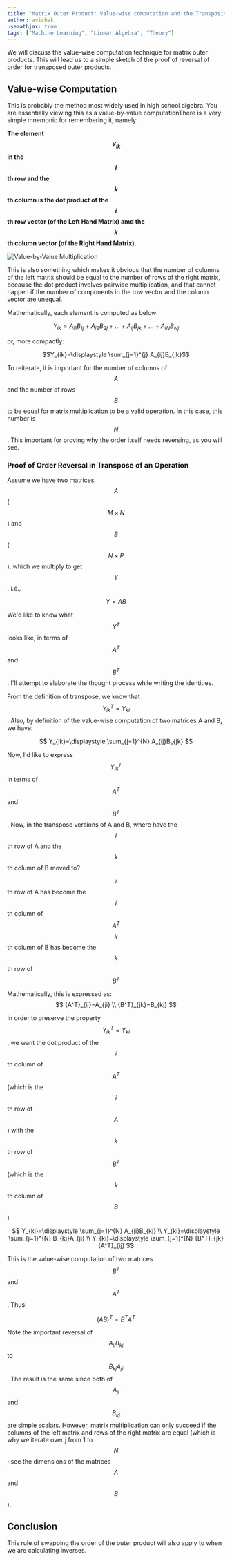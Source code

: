 ```yaml
---
title: "Matrix Outer Product: Value-wise computation and the Transposition Rule"
author: avishek
usemathjax: true
tags: ["Machine Learning", "Linear Algebra", "Theory"]
---
```

We will discuss the value-wise computation technique for matrix outer products. This will lead us to a simple sketch of the proof of reversal of order for transposed outer products.

## Value-wise Computation
This is probably the method most widely used in high school algebra. You are essentially viewing this as a value-by-value computationThere is a very simple mnemonic for remembering it, namely:

**The element $$Y_{ik}$$ in the $$i$$th row and the $$k$$th column is the dot product of the $$i$$th row vector (of the Left Hand Matrix) amd the $$k$$th column vector (of the Right Hand Matrix).**

![Value-by-Value Multiplication](/assets/images/value-by-value-outer-product.jpg)

This is also something which makes it obvious that the number of columns of the left matrix should be equal to the number of rows of the right matrix, because the dot product involves pairwise multiplication, and that cannot happen if the number of components in the row vector and the column vector are unequal.

Mathematically, each element is computed as below:

$$Y_{ik}=A_{i1}B_{1j}+A_{i2}B_{2j}+ ... +A_{ij}B_{jk}+...+A_{iN}B_{Nj}$$

or, more compactly:

$$Y_{ik}=\displaystyle \sum_{j=1}^{j} A_{ij}B_{jk}$$

To reiterate, it is important for the number of columns of $$A$$ and the number of rows $$B$$ to be equal for matrix multiplication to be a valid operation. In this case, this number is $$N$$. This important for proving why the order itself needs reversing, as you will see.

### Proof of Order Reversal in Transpose of an Operation
Assume we have two matrices, $$A$$ ($$M\times N$$) and $$B$$ ($$N\times P$$), which we multiply to get $$Y$$, i.e.,

$$Y=AB$$

We'd like to know what $$Y^T$$ looks like, in terms of $$A^T$$ and $$B^T$$. I'll attempt to elaborate the thought process while writing the identities.

From the definition of transpose, we know that $${Y_{ik}}^T=Y_{ki}$$.
Also, by definition of the value-wise computation of two matrices A and B, we have:

$$
Y_{ik}=\displaystyle \sum_{j=1}^{N} A_{ij}B_{jk}
$$

Now, I'd like to express $${Y_{ik}}^T$$ in terms of $$A^T$$ and $$B^T$$.
Now, in the transpose versions of A and B, where have the $$i$$th row of A and the $$k$$th column of B moved to?

$$i$$th row of A has become the $$i$$th column of $$A^T$$
$$k$$th column of B has become the $$k$$th row of $$B^T$$

Mathematically, this is expressed as:
$$
{A^T}_{ij}=A_{ji} \\
{B^T}_{jk}=B_{kj}
$$

In order to preserve the property $${Y_{ik}}^T=Y_{ki}$$, we want the dot product of the $$i$$th column of $$A^T$$ (which is the $$i$$th row of $$A$$) with the $$k$$th row of $$B^T$$ (which is the $$k$$th column of $$B$$)

$$
Y_{ki}=\displaystyle \sum_{j=1}^{N} A_{ji}B_{kj} \\
Y_{ki}=\displaystyle \sum_{j=1}^{N} B_{kj}A_{ji} \\
Y_{ki}=\displaystyle \sum_{j=1}^{N} {B^T}_{jk}{A^T}_{ij}
$$

This is the value-wise computation of two matrices $$B^T$$ and $$A^T$$.
Thus:

$$(AB)^T=B^TA^T$$

Note the important reversal of $$A_{ji}B_{kj}$$ to $$B_{kj}A_{ji}$$. The result is the same since both of $$A_{ji}$$ and $$B_{kj}$$ are simple scalars. However, matrix multiplication can only succeed if the columns of the left matrix and rows of the right matrix are equal (which is why we iterate over j from 1 to $$N$$; see the dimensions of the matrices $$A$$ and $$B$$).

## Conclusion
This rule of swapping the order of the outer product will also apply to when we are calculating inverses.
